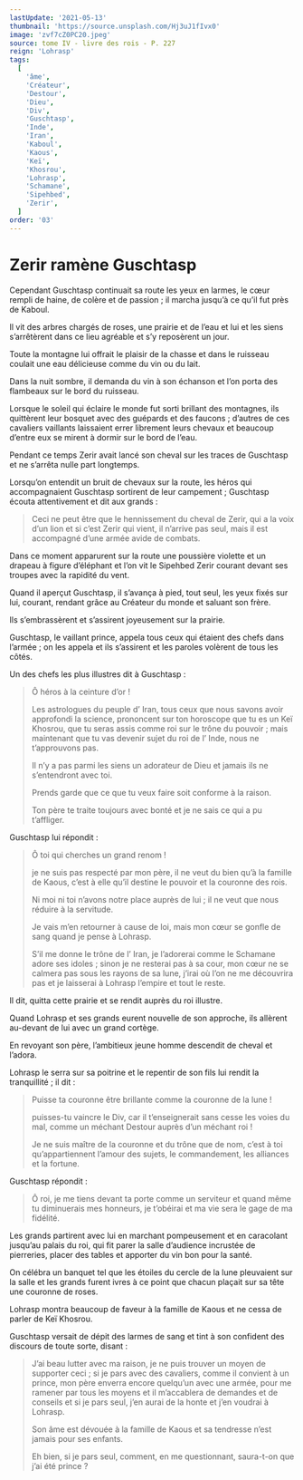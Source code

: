 ```yaml
---
lastUpdate: '2021-05-13'
thumbnail: 'https://source.unsplash.com/Hj3uJ1fIvx0'
image: 'zvf7cZ0PC20.jpeg'
source: tome IV - livre des rois - P. 227
reign: 'Lohrasp'
tags:
  [
    'âme',
    'Créateur',
    'Destour',
    'Dieu',
    'Div',
    'Guschtasp',
    'Inde',
    'Iran',
    'Kaboul',
    'Kaous',
    'Keï',
    'Khosrou',
    'Lohrasp',
    'Schamane',
    'Sipehbed',
    'Zerir',
  ]
order: '03'
---
```


# Zerir ramène Guschtasp

Cependant Guschtasp continuait sa route les yeux en larmes, le cœur rempli de haine, de colère et de passion ; il marcha jusqu’à ce qu’il fut près de Kaboul.

Il vit des arbres chargés de roses, une prairie et de l’eau et lui et les siens s’arrêtèrent dans ce lieu agréable et s’y reposèrent un jour.

Toute la montagne lui offrait le plaisir de la chasse et dans le ruisseau coulait une eau délicieuse comme du vin ou du lait.

Dans la nuit sombre, il demanda du vin à son échanson et l’on porta des flambeaux sur le bord du ruisseau.

Lorsque le soleil qui éclaire le monde fut sorti brillant des montagnes, ils quittèrent leur bosquet avec des guépards et des faucons ; d’autres de ces cavaliers vaillants laissaient errer librement leurs chevaux et beaucoup d’entre eux se mirent à dormir sur le bord de l’eau.

Pendant ce temps Zerir avait lancé son cheval sur les traces de Guschtasp et ne s’arrêta nulle part longtemps.

Lorsqu’on entendit un bruit de chevaux sur la route, les héros qui accompagnaient Guschtasp sortirent de leur campement ; Guschtasp écouta attentivement et dit aux grands :

> Ceci ne peut être que le hennissement du cheval de Zerir, qui a la voix d’un lion et si c’est Zerir qui vient, il n’arrive pas seul, mais il est accompagné d’une armée avide de combats.

Dans ce moment apparurent sur la route une poussière violette et un drapeau à figure d’éléphant et l’on vit le Sipehbed Zerir courant devant ses troupes avec la rapidité du vent.

Quand il aperçut Guschtasp, il s’avança à pied, tout seul, les yeux fixés sur lui, courant, rendant grâce au Créateur du monde et saluant son frère.

Ils s’embrassèrent et s’assirent joyeusement sur la prairie.

Guschtasp, le vaillant prince, appela tous ceux qui étaient des chefs dans l’armée ; on les appela et ils s’assirent et les paroles volèrent de tous les côtés.

Un des chefs les plus illustres dit à Guschtasp :

> Ô héros à la ceinture d’or !
>
> Les astrologues du peuple d’ Iran, tous ceux que nous savons avoir approfondi la science, prononcent sur ton horoscope que tu es un Keï Khosrou, que tu seras assis comme roi sur le trône du pouvoir ; mais maintenant que tu vas devenir sujet du roi de l’ Inde, nous ne t’approuvons pas.
>
> Il n’y a pas parmi les siens un adorateur de Dieu et jamais ils ne s’entendront avec toi.
>
> Prends garde que ce que tu veux faire soit conforme à la raison.
>
> Ton père te traite toujours avec bonté et je ne sais ce qui a pu t’affliger.

Guschtasp lui répondit :

> Ô toi qui cherches un grand renom !
>
> je ne suis pas respecté par mon père, il ne veut du bien qu’à la famille de Kaous, c’est à elle qu’il destine le pouvoir et la couronne des rois.
>
> Ni moi ni toi n’avons notre place auprès de lui ; il ne veut que nous réduire à la servitude.
>
> Je vais m’en retourner à cause de loi, mais mon cœur se gonfle de sang quand je pense à Lohrasp.
>
> S’il me donne le trône de l’ Iran, je l’adorerai comme le Schamane adore ses idoles ; sinon je ne resterai pas à sa cour, mon cœur ne se calmera pas sous les rayons de sa lune, j’irai où l’on ne me découvrira pas et je laisserai à Lohrasp l’empire et tout le reste.

Il dit, quitta cette prairie et se rendit auprès du roi illustre.

Quand Lohrasp et ses grands eurent nouvelle de son approche, ils allèrent au-devant de lui avec un grand cortège.

En revoyant son père, l’ambitieux jeune homme descendit de cheval et l’adora.

Lohrasp le serra sur sa poitrine et le repentir de son fils lui rendit la tranquillité ; il dit :

> Puisse ta couronne être brillante comme la couronne de la lune !
>
> puisses-tu vaincre le Div, car il t’enseignerait sans cesse les voies du mal, comme un méchant Destour auprès d’un méchant roi !
>
> Je ne suis maître de la couronne et du trône que de nom, c’est à toi qu’appartiennent l’amour des sujets, le commandement, les alliances et la fortune.

Guschtasp répondit :

> Ô roi, je me tiens devant ta porte comme un serviteur et quand même tu diminuerais mes honneurs, je t’obéirai et ma vie sera le gage de ma fidélité.

Les grands partirent avec lui en marchant pompeusement et en caracolant jusqu’au palais du roi, qui fit parer la salle d’audience incrustée de pierreries, placer des tables et apporter du vin bon pour la santé.

On célébra un banquet tel que les étoiles du cercle de la lune pleuvaient sur la salle et les grands furent ivres à ce point que chacun plaçait sur sa tête une couronne de roses.

Lohrasp montra beaucoup de faveur à la famille de Kaous et ne cessa de parler de Keï Khosrou.

Guschtasp versait de dépit des larmes de sang et tint à son confident des discours de toute sorte, disant :

> J’ai beau lutter avec ma raison, je ne puis trouver un moyen de supporter ceci ; si je pars avec des cavaliers, comme il convient à un prince, mon père enverra encore quelqu’un avec une armée, pour me ramener par tous les moyens et il m’accablera de demandes et de conseils et si je pars seul, j’en aurai de la honte et j’en voudrai à Lohrasp.
>
> Son âme est dévouée à la famille de Kaous et sa tendresse n’est jamais pour ses enfants.
>
> Eh bien, si je pars seul, comment, en me questionnant, saura-t-on que j’ai été prince ?
